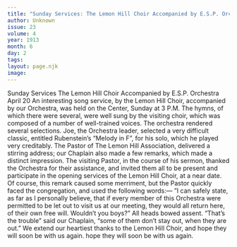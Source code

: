 ```yaml
---
title: "Sunday Services: The Lemon Hill Choir Accompanied by E.S.P. Orchestra"
author: Unknown
issue: 23
volume: 4
year: 1913
month: 6
day: 2
tags:
layout: page.njk
image:
---
```

Sunday Services   The Lemon Hill Choir Accompanied by E.S.P. Orchestra   April 20   An interesting song service, by the Lemon Hill Choir, accompanied by our Orchestra, was held on the Center, Sunday at 3 P.M.    The hymns, of which there were several, were well sung by the visiting choir, which was composed of a number of well-trained voices. The orchestra rendered several selections. Joe, the Orchestra leader, selected a very difficult classic, entitled Rubenstein’s “Melody in F”, for his solo, which he played very creditably.    The Pastor of The Lemon Hill Association, delivered a stirring address; our Chaplain also made a few remarks, which made a distinct impression.    The visiting Pastor, in the course of his sermon, thanked the Orchestra for their assistance, and invited them all to be present and participate in the opening services of the Lemon Hill Choir, at a near date. Of course, this remark caused some merriment, but the Pastor quickly faced the congregation, and used the following words:— ”I can safely state, as far as I personally believe, that if every member of this Orchestra were permitted to be let out to visit us at our meeting, they would all return here, of their own free will. Wouldn’t you boys?” All heads bowed assent.    “That’s the trouble” said our Chaplain, “some of them don’t stay out, when they are out.”   We extend our heartiest thanks to the Lemon Hill Choir, and hope they will soon be with us again.    hope they will soon be with us again.   




